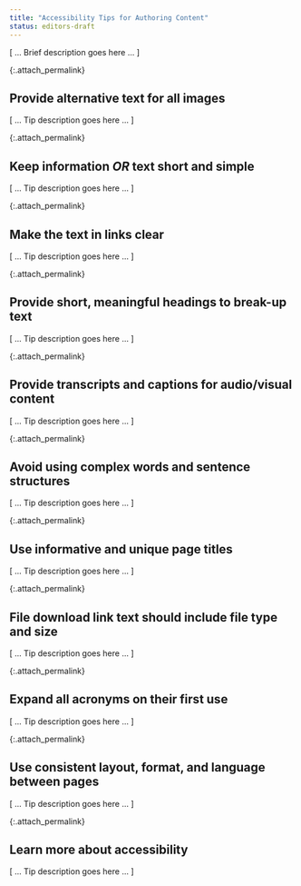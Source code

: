 ```yaml
---
title: "Accessibility Tips for Authoring Content"
status: editors-draft
---
```


[ ... Brief description goes here ... ]

{:.attach_permalink}
## Provide alternative text for all images

[ ... Tip description goes here ... ]

{:.attach_permalink}
##  Keep information *OR* text short and simple 

[ ... Tip description goes here ... ]

{:.attach_permalink}
## Make the text in links clear

[ ... Tip description goes here ... ]

{:.attach_permalink}
## Provide short, meaningful headings to break-up text

[ ... Tip description goes here ... ]

{:.attach_permalink}
## Provide transcripts and captions for audio/visual content

[ ... Tip description goes here ... ]

{:.attach_permalink}
## Avoid using complex words and sentence structures

[ ... Tip description goes here ... ]

{:.attach_permalink}
## Use informative and unique page titles

[ ... Tip description goes here ... ]

{:.attach_permalink}
## File download link text should include file type and size

[ ... Tip description goes here ... ]

{:.attach_permalink}
## Expand all acronyms on their first use

[ ... Tip description goes here ... ]

{:.attach_permalink}
## Use consistent layout, format, and language between pages

[ ... Tip description goes here ... ]

{:.attach_permalink}
## Learn more about accessibility

[ ... Tip description goes here ... ]
